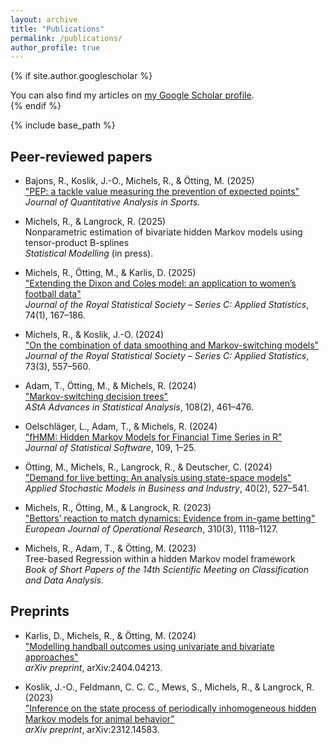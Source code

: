 ```yaml
---
layout: archive
title: "Publications"
permalink: /publications/
author_profile: true
---
```


{% if site.author.googlescholar %}
  <div class="wordwrap">You can also find my articles on <a href="https://scholar.google.de/citations?user=G3JmOXUAAAAJ&hl=de&oi=ao">my Google Scholar profile</a>.</div>
{% endif %}

{% include base_path %}

## Peer-reviewed papers
- Bajons, R., Koslik, J.-O., Michels, R., & Ötting, M. (2025)<br>
["PEP: a tackle value measuring the prevention of expected points"](https://doi.org/10.1515/jqas-2024-0099)<br>
*Journal of Quantitative Analysis in Sports*.

- Michels, R., & Langrock, R. (2025)<br>
Nonparametric estimation of bivariate hidden Markov models using tensor-product B-splines<br>
*Statistical Modelling* (in press).

- Michels, R., Ötting, M., & Karlis, D. (2025)<br>
["Extending the Dixon and Coles model: an application to women’s football data"](https://doi.org/10.1093/jrsssc/qlae050)<br>
*Journal of the Royal Statistical Society – Series C: Applied Statistics*, 74(1), 167–186.

- Michels, R., & Koslik, J.-O. (2024)<br>
["On the combination of data smoothing and Markov-switching models"](https://doi.org/10.1093/jrsssc/qlad110)<br>
*Journal of the Royal Statistical Society – Series C: Applied Statistics*, 73(3), 557–560.

- Adam, T., Ötting, M., & Michels, R. (2024)<br>
["Markov-switching decision trees"](https://doi.org/10.1007/s10182-024-00501-6)<br>
*AStA Advances in Statistical Analysis*, 108(2), 461–476.

- Oelschläger, L., Adam, T., & Michels, R. (2024)<br>
["fHMM: Hidden Markov Models for Financial Time Series in R"](https://doi.org/10.18637/jss.v109.i09)<br>
*Journal of Statistical Software*, 109, 1–25.

- Ötting, M., Michels, R., Langrock, R., & Deutscher, C. (2024)<br>
["Demand for live betting: An analysis using state-space models"](https://doi.org/10.1002/asmb.2836)<br>
*Applied Stochastic Models in Business and Industry*, 40(2), 527–541.

- Michels, R., Ötting, M., & Langrock, R. (2023)<br>
["Bettors’ reaction to match dynamics: Evidence from in-game betting"](https://doi.org/10.1016/j.ejor.2023.04.006)<br>
*European Journal of Operational Research*, 310(3), 1118–1127.

- Michels, R., Adam, T., & Ötting, M. (2023)<br>
Tree-based Regression within a hidden Markov model framework<br>
*Book of Short Papers of the 14th Scientific Meeting on Classification and Data Analysis*.

## Preprints
- Karlis, D., Michels, R., & Ötting, M. (2024)<br>
["Modelling handball outcomes using univariate and bivariate approaches"](https://arxiv.org/abs/2404.04213)<br>
*arXiv preprint*, arXiv:2404.04213.

- Koslik, J.-O., Feldmann, C. C. C., Mews, S., Michels, R., & Langrock, R. (2023)<br>
["Inference on the state process of periodically inhomogeneous hidden Markov models for animal behavior"](https://arxiv.org/abs/2312.14583)<br>
*arXiv preprint*, arXiv:2312.14583.
